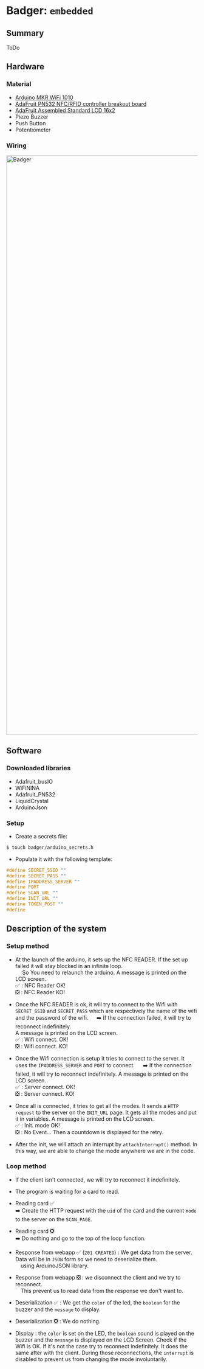 # Badger: `embedded`

## Summary

ToDo

## Hardware

### Material

- [Arduino MKR WiFi 1010](https://docs.arduino.cc/hardware/mkr-wifi-1010)
- [AdaFruit PN532 NFC/RFID controller breakout board](https://www.adafruit.com/product/364)
- [AdaFruit Assembled Standard LCD 16x2](https://www.adafruit.com/product/1447)
- Piezo Buzzer
- Push Button
- Potentiometer

### Wiring

<img width="1524" alt="Badger" src="https://user-images.githubusercontent.com/16177499/172823822-bb1925d0-d1c0-4e64-81d3-928273e0b057.png">


## Software

### Downloaded libraries
-   Adafruit_busIO
-   WiFiNINA
-   Adafruit_PN532
-   LiquidCrystal
-   ArduinoJson

### Setup

- Create a secrets file:
```sh
$ touch badger/arduino_secrets.h
```
- Populate it with the following template:
```c
#define SECRET_SSID ""
#define SECRET_PASS ""
#define IPADDRESS_SERVER ""
#define PORT
#define SCAN_URL ""
#define INIT_URL ""
#define TOKEN_POST ""
#define 
```

## Description of the system

### Setup method

- At the launch of the arduino, it sets up the NFC READER. If the set up failed it will stay blocked in an infinite loop.  
&emsp; So You need to relaunch the arduino.
A message is printed on the LCD screen.  
✅ : NFC Reader OK!  
❎ : NFC Reader KO!  
  
- Once the NFC READER is ok, it will try to connect to the Wifi with `SECRET_SSID` and `SECRET_PASS` which are respectively the name of the wifi and the password of the wifi.
&emsp; ➡️ If the connection failed, it will try to reconnect indefinitely.  
A message is printed on the LCD screen.  
✅ : Wifi connect. OK!  
❎ : Wifi connect. KO!  
 
- Once the Wifi connection is setup it tries to connect to the server. It uses the `IPADDRESS_SERVER` and `PORT` to connect.
&emsp; ➡️ If the connection failed, it will try to reconnect indefinitely.
A message is printed on the LCD screen.  
✅ : Server connect. OK!  
❎ : Server connect. KO!  

- Once all is connected, it tries to get all the modes. It sends a `HTTP request` to the server on the `INIT_URL` page. It gets all the modes and put it in variables.
A message is printed on the LCD screen.  
✅ : Init. mode OK!  
❎ : No Event... Then a countdown is displayed for the retry.  

- After the init, we will attach an interrupt by `attachInterrupt()` method. In this way, we are able to change the mode anywhere we are in the code.


### Loop method

- If the client isn't connected, we will try to reconnect it indefinitely. 
- The program is waiting for a card to read.
- Reading card ✅  
➡️ Create the HTTP request with the `uid` of the card and the current `mode` to the server on the `SCAN_PAGE`.  
- Reading card ❎   
➡️ Do nothing and go to the top of the loop function.
- Response from webapp ✅ (`201 CREATED`) : We get data from the server. Data will be in `JSON` form so we need to deserialize them.  
&emsp;using ArduinoJSON library.  
- Response from webapp ❎ : we disconnect the client and we try to reconnect.   
&emsp;This prevent us to read data from the response we don't want to.

- Deserialization ✅ : We get the `color` of the led, the `boolean` for the buzzer and the `message` to display.
- Deserialization ❎ : We do nothing.
- Display : the `color` is set on the LED, the `boolean` sound is played on the buzzer and the `message` is displayed on the LCD Screen.
Check if the Wifi is OK. If it's not the case try to reconnect indefinitely. It does the same after with the client. During those reconnections, the `interrupt` is disabled to prevent us from changing the mode involuntarily.
